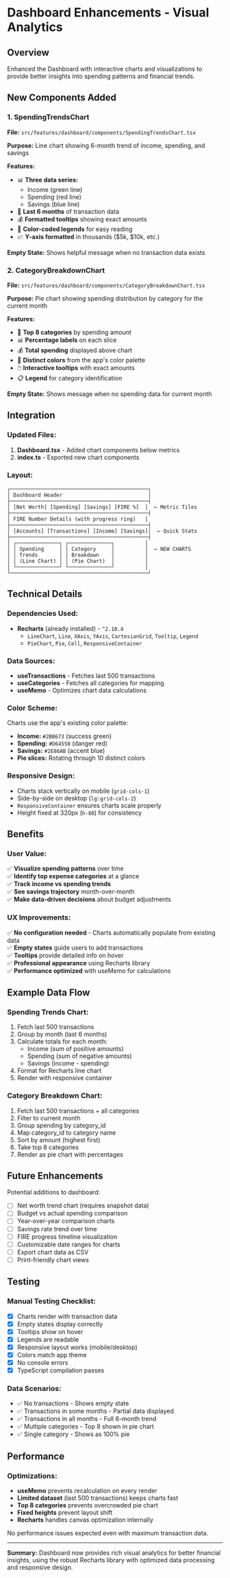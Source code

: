# Dashboard Enhancements - Visual Analytics

## Overview
Enhanced the Dashboard with interactive charts and visualizations to provide better insights into spending patterns and financial trends.

## New Components Added

### 1. SpendingTrendsChart
**File:** `src/features/dashboard/components/SpendingTrendsChart.tsx`

**Purpose:** Line chart showing 6-month trend of income, spending, and savings

**Features:**
- 📊 **Three data series:**
  - Income (green line)
  - Spending (red line)  
  - Savings (blue line)
- 📅 **Last 6 months** of transaction data
- 💰 **Formatted tooltips** showing exact amounts
- 🎨 **Color-coded legends** for easy reading
- 📈 **Y-axis formatted** in thousands ($5k, $10k, etc.)

**Empty State:** Shows helpful message when no transaction data exists

### 2. CategoryBreakdownChart  
**File:** `src/features/dashboard/components/CategoryBreakdownChart.tsx`

**Purpose:** Pie chart showing spending distribution by category for the current month

**Features:**
- 🥧 **Top 8 categories** by spending amount
- 📊 **Percentage labels** on each slice
- 💰 **Total spending** displayed above chart
- 🎨 **Distinct colors** from the app's color palette
- 🖱️ **Interactive tooltips** with exact amounts
- 📋 **Legend** for category identification

**Empty State:** Shows message when no spending data for current month

## Integration

### Updated Files:
1. **Dashboard.tsx** - Added chart components below metrics
2. **index.ts** - Exported new chart components

### Layout:
```
┌─────────────────────────────────────────────┐
│ Dashboard Header                            │
├─────────────────────────────────────────────┤
│ [Net Worth] [Spending] [Savings] [FIRE %]  │  ← Metric Tiles
├─────────────────────────────────────────────┤
│ FIRE Number Details (with progress ring)   │
├─────────────────────────────────────────────┤
│ [Accounts] [Transactions] [Income] [Savings]│  ← Quick Stats
├─────────────────────────────────────────────┤
│ ┌──────────────┐ ┌──────────────┐          │
│ │ Spending     │ │ Category     │          │  ← NEW CHARTS
│ │ Trends       │ │ Breakdown    │          │
│ │ (Line Chart) │ │ (Pie Chart)  │          │
│ └──────────────┘ └──────────────┘          │
└─────────────────────────────────────────────┘
```

## Technical Details

### Dependencies Used:
- **Recharts** (already installed) - `^2.10.4`
  - `LineChart`, `Line`, `XAxis`, `YAxis`, `CartesianGrid`, `Tooltip`, `Legend`
  - `PieChart`, `Pie`, `Cell`, `ResponsiveContainer`

### Data Sources:
- **useTransactions** - Fetches last 500 transactions
- **useCategories** - Fetches all categories for mapping
- **useMemo** - Optimizes chart data calculations

### Color Scheme:
Charts use the app's existing color palette:
- **Income:** `#2BB673` (success green)
- **Spending:** `#D64550` (danger red)
- **Savings:** `#2E86AB` (accent blue)
- **Pie slices:** Rotating through 10 distinct colors

### Responsive Design:
- Charts stack vertically on mobile (`grid-cols-1`)
- Side-by-side on desktop (`lg:grid-cols-2`)
- `ResponsiveContainer` ensures charts scale properly
- Height fixed at 320px (`h-80`) for consistency

## Benefits

### User Value:
✅ **Visualize spending patterns** over time  
✅ **Identify top expense categories** at a glance  
✅ **Track income vs spending trends**  
✅ **See savings trajectory** month-over-month  
✅ **Make data-driven decisions** about budget adjustments

### UX Improvements:
✅ **No configuration needed** - Charts automatically populate from existing data  
✅ **Empty states** guide users to add transactions  
✅ **Tooltips** provide detailed info on hover  
✅ **Professional appearance** using Recharts library  
✅ **Performance optimized** with useMemo for calculations

## Example Data Flow

### Spending Trends Chart:
1. Fetch last 500 transactions
2. Group by month (last 6 months)
3. Calculate totals for each month:
   - Income (sum of positive amounts)
   - Spending (sum of negative amounts)
   - Savings (income - spending)
4. Format for Recharts line chart
5. Render with responsive container

### Category Breakdown Chart:
1. Fetch last 500 transactions + all categories
2. Filter to current month
3. Group spending by category_id
4. Map category_id to category name
5. Sort by amount (highest first)
6. Take top 8 categories
7. Render as pie chart with percentages

## Future Enhancements

Potential additions to dashboard:
- [ ] Net worth trend chart (requires snapshot data)
- [ ] Budget vs actual spending comparison
- [ ] Year-over-year comparison charts
- [ ] Savings rate trend over time
- [ ] FIRE progress timeline visualization
- [ ] Customizable date ranges for charts
- [ ] Export chart data as CSV
- [ ] Print-friendly chart views

## Testing

### Manual Testing Checklist:
- [x] Charts render with transaction data
- [x] Empty states display correctly
- [x] Tooltips show on hover
- [x] Legends are readable
- [x] Responsive layout works (mobile/desktop)
- [x] Colors match app theme
- [x] No console errors
- [x] TypeScript compilation passes

### Data Scenarios:
- ✅ No transactions - Shows empty state
- ✅ Transactions in some months - Partial data displayed
- ✅ Transactions in all months - Full 6-month trend
- ✅ Multiple categories - Top 8 shown in pie chart
- ✅ Single category - Shows as 100% pie

## Performance

### Optimizations:
- **useMemo** prevents recalculation on every render
- **Limited dataset** (last 500 transactions) keeps charts fast
- **Top 8 categories** prevents overcrowded pie chart
- **Fixed heights** prevent layout shift
- **Recharts** handles canvas optimization internally

No performance issues expected even with maximum transaction data.

---

**Summary:** Dashboard now provides rich visual analytics for better financial insights, using the robust Recharts library with optimized data processing and responsive design.
